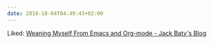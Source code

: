 ```yaml
---
date: 2018-10-04T04:49:43+02:00
---
```


Liked: [Weaning Myself From Emacs and Org-mode - Jack Baty's Blog](https://www.baty.net/2018/weaning-myself-from-emacs-and-org-mode/)
